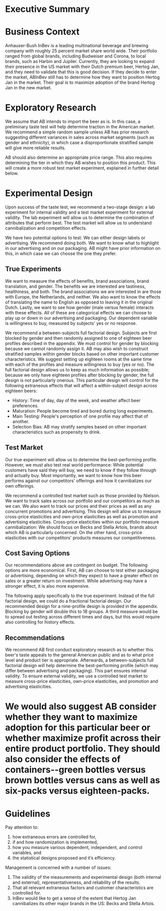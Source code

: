 # Executive Summary

# Business Context
Anhauser-Bush InBev is a leading multinational beverage and brewing company with roughly 25 percent market share world wide. Their portfolio ranged from global brands, including Budweiser and Corona, to local brands, such as Harbin and Jupiler. Currently, they are looking to expand their presence in the US market with their Dutch premium beer, Hertog Jan, and they need to validate that this is good decision. If they decide to enter the market, ABInBev still has to determine how they want to position Hertog Jan in the market. Their goal is to maximize adoption of the brand Hertog Jan in the new market.  

# Exploratory Research

We assume that AB intends to import the beer as is. In this case, a preliminary taste test will help determine traction in the American market. We recommend a simple random sample unless AB has prior research suggesting different variances in sales across market segments (such as gender and ethnicity), in which case a disproportionate stratified sample will give more reliable results.

AB should also determine an appropriate price range. This also requires determining the tier in which they AB wishes to position this product. This will create a more robust test market experiment, explained in further detail below.

# Experimental Design
Upon success of the taste test, we recommend a two-stage design: a lab experiment for internal validity and a test market experiment for external validity. The lab experiment will allow us to determine the combination of attributes that perform best. The test market will allow us to understand cannibalization and competition effects.

We have two potential options to test: We can either design labels or advertising. We recommend doing both. We want to know what to highlight in our advertising and on our packaging. AB might have prior information on this, in which case we can choose the one they prefer.

## True Experiments
We want to measure the effects of benefits, brand associations, brand translation, and gender. The benefits we are interested are tastiness, healthiness, and both. The brand associations we are interested in are those with Europe, the Netherlands, and neither. We also want to know the effects of translating the name to English as opposed to leaving it in the original Dutch.
Lastly, we want to see how gender (male versus female) interacts with these effects. All of these are categorical effects we can choose to play up or down in our advertising and packaging. Our dependent variable is willingness to buy, measured by subjects' yes or no response.

We recommend a between-subjects full factorial design. Subjects are first blocked by gender and then randomly assigned to one of eighteen beer profiles described in the appendix. We must control for gender by blocking because we cannot randomly assign it. AB may also wish to construct stratified samples within gender blocks based on other important customer characteristics. We suggest setting up eighteen rooms at the same time with each of the profiles and measure willingness to buy (yes or no). The full factorial design allows us to keep as much information as possible; because we only have eighteen profiles after blocking by gender, the full design is not particularly onerous. This particular design will control for the following extraneous effects that will affect a within-subject design across eighteen beers:  
- History: Time of day, day of the week, and weather affect beer preferences.  
- Maturation: People become tired and bored during long experiments.  
- Main Testing: People's perception of one profile may affect that of another.
- Selection Bias: AB may stratify samples based on other important characteristics such as propensity to drink.  

## Test Market

Our true experiment will allow us to determine the best-performing profile. However, we must also test real world performance: While potential customers have said they will buy, we need to know if they follow through and actually buy. Most importantly, we want to know how this beer performs against our competitors' offerings and how it cannibalizes our own offerings.

We recommend a controlled test market such as those provided by Nielson. We want to track sales across our portfolio and our competitors as much as we can. We also want to track our prices and their prices as well as any concurrent promotions and advertising. This design will allow us to measure cross-price elasticities and own-price elasticities as well as promotion and advertising elasticities. Cross-price elasticities within our portfolio measure cannibalization: We should focus on Becks and Stella Artois, brands about which AB is particularly concerned. On the other hand, cross-price elasticities with our competitors' products measures our competitiveness.

## Cost Saving Options

Our recommendations above are contingent on budget. The following options are more economical. First, AB can choose to test either packaging or advertising, depending on which they expect to have a greater effect on sales or a greater return on investment. While advertising may have a stronger effect, it is also more expensive.

The following apply specifically to the true experiment. Instead of the full factorial design, we could do a fractional factorial design.  Our recommended design for a nine-profile design is provided in the appendix. Blocking by gender will double this to 18 groups. A third measure would be to spread out testing across different times and days, but this would require also controlling for history effects.   

## Recommendations

We recommend AB first conduct exploratory research as to whether this beer's taste appeals to the general American public and as to what price level and product tier is appropriate. Afterwards, a between-subjects full factorial design will help determine the best-performing profile (which may differ between advertising and packaging). This part ensures internal validity. To ensure external validity, we use a controlled test market to measure cross-price elasticities, own-price elasticities, and promotion and advertising elasticities.

We would also suggest AB consider whether they want to maximize adoption for this particular beer or whether maximize profit across their entire product portfolio. They should also consider the effects of containers--green bottles versus brown bottles versus cans as well as six-packs versus eighteen-packs.
=======
# Guidelines
Pay attention to:
1) how extraneous errors are controlled for,
2) if and how randomization is implemented,
3) how you measure various dependent, independent, and control variables, and
4) the statistical designs proposed and it’s efficiency.

Management is concerned with a number of issues:
1) The validity of the measurements and experimental design (both internal and external),
representativeness, and reliability of the results.
2) That all relevant extraneous factors and customer characteristics are controlled for.
3) InBev would like to get a sense of the extent that Hertog Jan cannibalizes its other major brands
in the US: Becks and Stella Artois.

